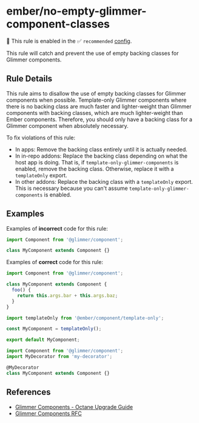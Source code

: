# ember/no-empty-glimmer-component-classes

💼 This rule is enabled in the ✅ `recommended` [config](https://github.com/ember-cli/eslint-plugin-ember#-configurations).

<!-- end auto-generated rule header -->

This rule will catch and prevent the use of empty backing classes for Glimmer components.

## Rule Details

This rule aims to disallow the use of empty backing classes for Glimmer components when possible. Template-only Glimmer components where there is no backing class are much faster and lighter-weight than Glimmer components with backing classes, which are much lighter-weight than Ember components. Therefore, you should only have a backing class for a Glimmer component when absolutely necessary.

To fix violations of this rule:

- In apps: Remove the backing class entirely until it is actually needed.
- In in-repo addons: Replace the backing class depending on what the host app is doing. That is, if `template-only-glimmer-components` is enabled, remove the backing class. Otherwise, replace it with a `templateOnly` export.
- In other addons: Replace the backing class with a `templateOnly` export. This is necessary because you can't assume `template-only-glimmer-components` is enabled.

## Examples

Examples of **incorrect** code for this rule:

```js
import Component from '@glimmer/component';

class MyComponent extends Component {}
```

Examples of **correct** code for this rule:

```js
import Component from '@glimmer/component';

class MyComponent extends Component {
  foo() {
    return this.args.bar + this.args.baz;
  }
}
```

```js
import templateOnly from '@ember/component/template-only';

const MyComponent = templateOnly();

export default MyComponent;
```

```js
import Component from '@glimmer/component';
import MyDecorator from 'my-decorator';

@MyDecorator
class MyComponent extends Component {}
```

## References

- [Glimmer Components - Octane Upgrade Guide](https://guides.emberjs.com/release/upgrading/current-edition/glimmer-components/)
- [Glimmer Components RFC](https://emberjs.github.io/rfcs/0416-glimmer-components.html)
